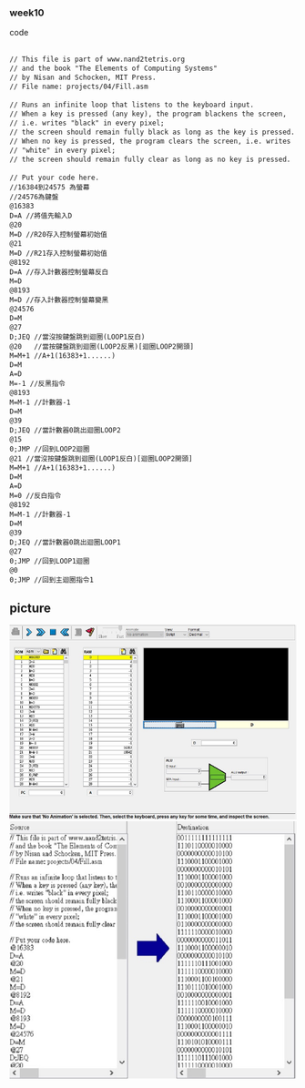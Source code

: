 ### week10
code
<pre><code>
// This file is part of www.nand2tetris.org
// and the book "The Elements of Computing Systems"
// by Nisan and Schocken, MIT Press.
// File name: projects/04/Fill.asm

// Runs an infinite loop that listens to the keyboard input.
// When a key is pressed (any key), the program blackens the screen,
// i.e. writes "black" in every pixel;
// the screen should remain fully black as long as the key is pressed. 
// When no key is pressed, the program clears the screen, i.e. writes
// "white" in every pixel;
// the screen should remain fully clear as long as no key is pressed.

// Put your code here.
//16384到24575 為螢幕
//24576為鍵盤
@16383
D=A //將值先輸入D
@20
M=D //R20存入控制螢幕初始值
@21
M=D //R21存入控制螢幕初始值
@8192
D=A //存入計數器控制螢幕反白
M=D
@8193
M=D //存入計數器控制螢幕變黑
@24576
D=M 
@27
D;JEQ //當沒按鍵盤跳到迴圈(LOOP1反白)
@20   //當按鍵盤跳到迴圈(LOOP2反黑)[迴圈LOOP2開頭]
M=M+1 //A+1(16383+1......)
D=M   
A=D
M=-1 //反黑指令
@8193 
M=M-1 //計數器-1
D=M
@39  
D;JEQ //當計數器0跳出迴圈LOOP2
@15
0;JMP //回到LOOP2迴圈
@21 //當沒按鍵盤跳到迴圈(LOOP1反白)[迴圈LOOP2開頭]
M=M+1 //A+1(16383+1......)
D=M
A=D
M=0 //反白指令
@8192
M=M-1 //計數器-1
D=M
@39
D;JEQ //當計數器0跳出迴圈LOOP1
@27
0;JMP //回到LOOP1迴圈
@0
0;JMP //回到主迴圈指令1
</code></pre>
## picture
![picture](https://github.com/hung890202/co109a/blob/master/picture/24.jpg)
![picture](https://github.com/hung890202/co109a/blob/master/picture/25.jpg)